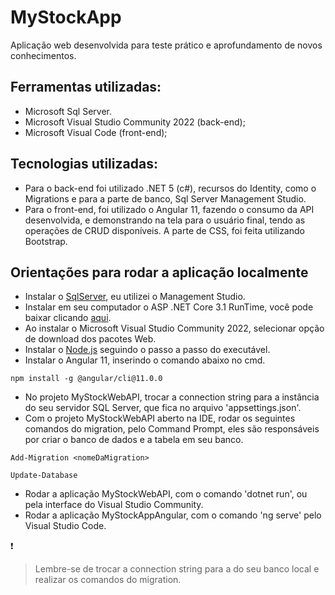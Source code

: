 # MyStockApp

Aplicação web desenvolvida para teste prático e aprofundamento de novos conhecimentos.

## Ferramentas utilizadas: 

- Microsoft Sql Server.
- Microsoft Visual Studio Community 2022 (back-end); 
- Microsoft Visual Code (front-end);

## Tecnologias utilizadas:

- Para o back-end foi utilizado .NET 5 (c#), recursos do Identity, como o Migrations e para a parte de banco, Sql Server Management Studio.
- Para o front-end, foi utilizado o Angular 11, fazendo o consumo da API desenvolvida, e demonstrando na tela para o usuário final, tendo as operações de CRUD disponíveis. A parte de CSS, foi feita utilizando Bootstrap.

## Orientações para rodar a aplicação localmente

- Instalar o [SqlServer](https://www.microsoft.com/pt-br/sql-server/sql-server-downloads), eu utilizei o Management Studio.
- Instalar em seu computador o ASP .NET Core 3.1 RunTime, você pode baixar clicando [aqui](https://dotnet.microsoft.com/download/dotnet/thank-you/runtime-aspnetcore-3.1.21-windows-hosting-bundle-installer).
- Ao instalar o Microsoft Visual Studio Community 2022, selecionar opção de download dos pacotes Web.
- Instalar o [Node.js](https://nodejs.org/en/download/) seguindo o passo a passo do executável.
- Instalar o Angular 11, inserindo o comando abaixo no cmd.
```
npm install -g @angular/cli@11.0.0
```
- No projeto MyStockWebAPI, trocar a connection string para a instância do seu servidor SQL Server, que fica no arquivo 'appsettings.json'.
- Com o projeto MyStockWebAPI aberto na IDE, rodar os seguintes comandos do migration, pelo Command Prompt, eles são responsáveis por criar o banco de dados e a tabela em seu banco. 
```
Add-Migration <nomeDaMigration>
```

```
Update-Database
```
- Rodar a aplicação MyStockWebAPI, com o comando 'dotnet run', ou pela interface do Visual Studio Community.
- Rodar a aplicação MyStockAppAngular, com o comando 'ng serve' pelo Visual Studio Code.
  
:exclamation:
> Lembre-se de trocar a connection string para a do seu banco local e realizar os comandos do migration.
